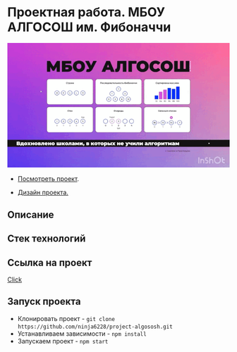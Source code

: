 # Проектная работа. МБОУ АЛГОСОШ им. Фибоначчи
<img src="./README_static/al-gif.gif">

* [Посмотреть проект](https://ninja6228.github.io/project-algososh/#/).

* [Дизайн проекта.](https://www.figma.com/file/RIkypcTQN5d37g7RRTFid0/Algososh_external_link?node-id=0%3A1)

## Описание

## Стек технологий

## Ссылка на проект
[Click](https://ninja6228.github.io/project-algososh/#/)

## Запуск проекта
* Клонировать проект - `git clone https://github.com/ninja6228/project-algososh.git`
* Устанавливаем зависимости - `npm install`
* Запускаем проект - `npm start`
